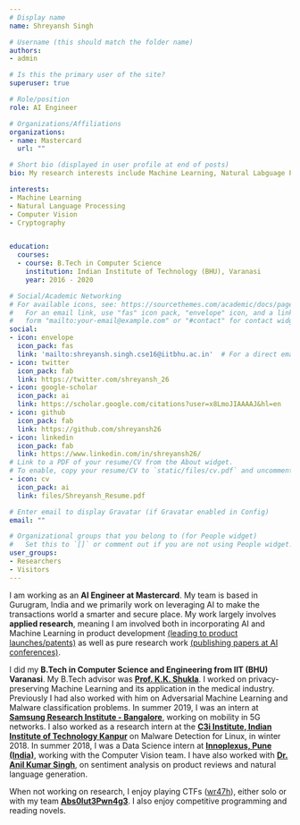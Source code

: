 ```yaml
---
# Display name
name: Shreyansh Singh

# Username (this should match the folder name)
authors:
- admin

# Is this the primary user of the site?
superuser: true

# Role/position
role: AI Engineer

# Organizations/Affiliations
organizations:
- name: Mastercard
  url: ""

# Short bio (displayed in user profile at end of posts)
bio: My research interests include Machine Learning, Natural Labguage Processing and as well as the application of Machine Learning in information security. Lately, I have been reading more about Reinforcement Learning as well.

interests:
- Machine Learning
- Natural Language Processing
- Computer Vision
- Cryptography


education:
  courses:
  - course: B.Tech in Computer Science
    institution: Indian Institute of Technology (BHU), Varanasi
    year: 2016 - 2020

# Social/Academic Networking
# For available icons, see: https://sourcethemes.com/academic/docs/page-builder/#icons
#   For an email link, use "fas" icon pack, "envelope" icon, and a link in the
#   form "mailto:your-email@example.com" or "#contact" for contact widget.
social:
- icon: envelope
  icon_pack: fas
  link: 'mailto:shreyansh.singh.cse16@iitbhu.ac.in'  # For a direct email link, use "mailto:test@example.org".
- icon: twitter
  icon_pack: fab
  link: https://twitter.com/shreyansh_26
- icon: google-scholar
  icon_pack: ai
  link: https://scholar.google.com/citations?user=x8LmoJIAAAAJ&hl=en
- icon: github
  icon_pack: fab
  link: https://github.com/shreyansh26
- icon: linkedin
  icon_pack: fab
  link: https://www.linkedin.com/in/shreyansh26/
# Link to a PDF of your resume/CV from the About widget.
# To enable, copy your resume/CV to `static/files/cv.pdf` and uncomment the lines below.
- icon: cv
  icon_pack: ai
  link: files/Shreyansh_Resume.pdf

# Enter email to display Gravatar (if Gravatar enabled in Config)
email: ""

# Organizational groups that you belong to (for People widget)
#   Set this to `[]` or comment out if you are not using People widget.
user_groups:
- Researchers
- Visitors
---
```


I am working as an **AI Engineer at Mastercard**. My team is based in Gurugram, India and we primarily work on leveraging AI to make the transactions world a smarter and secure place. My work largely involves **applied research**, meaning I am involved both in incorporating AI and Machine Learning in product development <u>(leading to product launches/patents)</u> as well as pure research work <u>(publishing papers at AI conferences)</u>.

I did my **B.Tech in Computer Science and Engineering from IIT (BHU) Varanasi**. My B.Tech advisor was [**Prof. K.K. Shukla**](https://iitbhu.ac.in/dept/cse/people/kkshuklacse). I worked on privacy-preserving Machine Learning and its application in the medical industry. Previously I had also worked with him on Adversarial Machine Learning and Malware classification problems. In summer 2019, I was an intern at [**Samsung Research Institute - Bangalore**](https://research.samsung.com/sri-b), working on mobility in 5G networks. I also worked as a research intern at the [**C3i Institute, Indian Institute of Technology Kanpur**](https://security.cse.iitk.ac.in/) on Malware Detection for Linux, in winter 2018.  In summer 2018, I was a Data Science intern at [**Innoplexus, Pune (India)**](https://www.innoplexus.com/), working with the Computer Vision team. I have also worked with [**Dr. Anil Kumar Singh**](https://www.iitbhu.ac.in/dept/cse/people/aksinghcse), on sentiment analysis on product reviews and natural language generation.

When not working on research, I enjoy playing CTFs ([wr47h](https://ctftime.org/team/34870)), either solo or with my team [**Abs0lut3Pwn4g3**](https://ctftime.org/team/72103). I also enjoy competitive programming and reading novels.